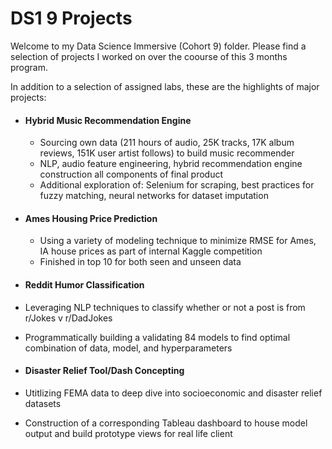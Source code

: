 # DS1 9 Projects

Welcome to my Data Science Immersive (Cohort 9) folder. Please find a selection of projects I worked on over the coourse of this 3 months program.

In addition to a selection of assigned labs, these are the highlights of major projects:
- #### Hybrid Music Recommendation Engine
  - Sourcing own data (211 hours of audio, 25K tracks, 17K album reviews, 151K user artist follows) to build music recommender
  - NLP, audio feature engineering, hybrid recommendation engine construction all components of final product
  - Additional exploration of: Selenium for scraping, best practices for fuzzy matching, neural networks for dataset imputation

- #### Ames Housing Price Prediction 
  - Using a variety of modeling technique to minimize RMSE for Ames, IA house prices as part of internal Kaggle competition
  - Finished in top 10 for both seen and unseen data
  
 - #### Reddit Humor Classification
  - Leveraging NLP techniques to classify whether or not a post is from r/Jokes v r/DadJokes
  - Programmatically building a validating 84 models to find optimal combination of data, model, and hyperparameters
  
 - #### Disaster Relief Tool/Dash Concepting
  - Utitlizing FEMA data to deep dive into socioeconomic and disaster relief datasets
  - Construction of a corresponding Tableau dashboard to house model output and build prototype views for real life client
  

